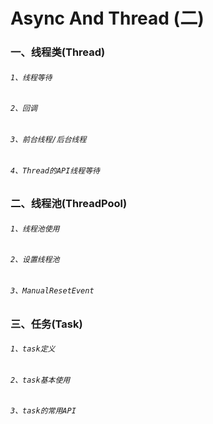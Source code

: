 # Async And Thread (二)

### 一、线程类(Thread)

###### `1、线程等待`
###### `2、回调`
###### `3、前台线程/后台线程`
###### `4、Thread的API线程等待`

### 二、线程池(ThreadPool)
###### `1、线程池使用`
###### `2、设置线程池`
###### `3、ManualResetEvent`


### 三、任务(Task)
###### `1、task定义`
###### `2、task基本使用`
###### `3、task的常用API`
